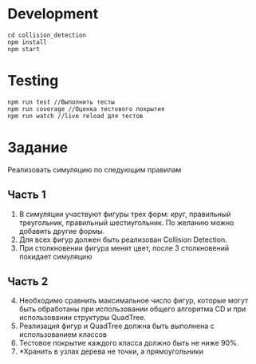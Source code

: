 # Development

```
cd collision_detection
npm install
npm start
```
# Testing
```
npm run test //Выполнить тесты
npm run coverage //Оценка тестового покрытия
npm run watch //live reload для тестов
```

# Задание
Реализовать симуляцию по следующим правилам
## Часть 1
1. В симуляции участвуют фигуры трех форм: круг, правильный треугольник, правильный шестиугольник. По желанию можно добавить другие формы.
2. Для всех фигур должен быть реализован Collision Detection.
3. При столкновении фигура менят цвет, после 3 столкновений покидает симуляцию
## Часть 2
4. Необходимо сравнить максимальное число фигур, которые могут быть обработаны при использовании общего алгоритма CD и при использовании структуры QuadTree.
5. Реализация фигур и QuadTree должна быть выполнена с использованием классов
6. Тестовое покрытие каждого класса должно быть не ниже 90%.
7. *Хранить в узлах дерева не точки, а прямоугольники
